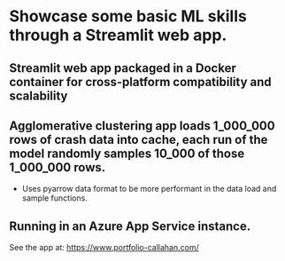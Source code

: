 # Showcase some basic ML skills through a Streamlit web app.
## Streamlit web app packaged in a Docker container for cross-platform compatibility and scalability
## Agglomerative clustering app loads 1_000_000 rows of crash data into cache, each run of the model randomly samples 10_000 of those 1_000_000 rows.
- Uses pyarrow data format to be more performant in the data load and sample functions.
## Running in an Azure App Service instance.
See the app at: https://www.portfolio-callahan.com/

